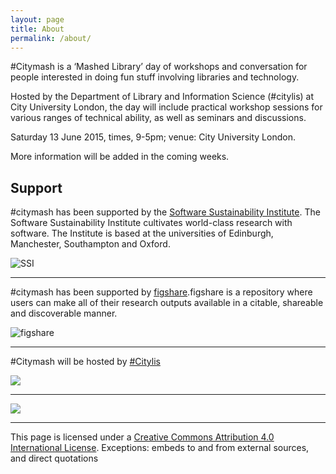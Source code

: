 ```yaml
---
layout: page
title: About
permalink: /about/
---
```


\#Citymash is a ‘Mashed Library’ day of workshops and conversation for people interested in doing fun stuff involving libraries and technology.

Hosted by the Department of Library and Information Science (#citylis) at City University London, the day will include practical workshop sessions for various ranges of technical ability, as well as seminars and discussions.

Saturday 13 June 2015, times, 9-5pm; venue: City University London.

More information will be added in the coming weeks.

## Support 

\#citymash has been supported by the [Software Sustainability Institute](http://www.software.ac.uk/). The Software Sustainability Institute cultivates world-class research with software. The Institute is based at the universities of Edinburgh, Manchester, Southampton and Oxford.

![SSI](http://www.software.ac.uk/attach/SSILogo4Citations.png "ssi")

---

\#citymash has been supported by [figshare](http://figshare.com/).figshare is a repository where users can make all of their research outputs available in a citable, shareable and discoverable manner. 

![figshare](http://previews.figshare.com/1863545/preview_1863545.jpg "Figshare")

---

\#Citymash will be hosted by [\#Citylis](http://www.city.ac.uk/department-library-information-science/information-studies-scheme)

![](https://epriego.files.wordpress.com/2014/12/2013-02-13-19-28-46.jpg?w=300&h=225)

---

![](http://ninefeettall.com/wp-content/uploads/2014/05/City-University-Logo.jpg)

---
This page is licensed under a [Creative Commons Attribution 4.0 International License](http://creativecommons.org/licenses/by/4.0/). Exceptions: embeds to and from external sources, and direct quotations
